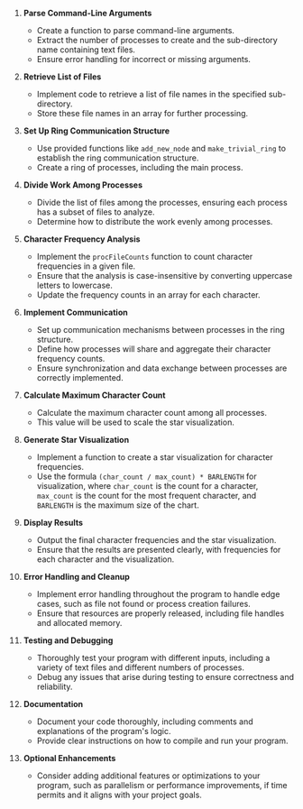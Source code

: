 1. **Parse Command-Line Arguments**
    - Create a function to parse command-line arguments.
    - Extract the number of processes to create and the sub-directory name containing text files.
    - Ensure error handling for incorrect or missing arguments.

2. **Retrieve List of Files**
    - Implement code to retrieve a list of file names in the specified sub-directory.
    - Store these file names in an array for further processing.

3. **Set Up Ring Communication Structure**
    - Use provided functions like `add_new_node` and `make_trivial_ring` to establish the ring communication structure.
    - Create a ring of processes, including the main process.

4. **Divide Work Among Processes**
    - Divide the list of files among the processes, ensuring each process has a subset of files to analyze.
    - Determine how to distribute the work evenly among processes.

5. **Character Frequency Analysis**
    - Implement the `procFileCounts` function to count character frequencies in a given file.
    - Ensure that the analysis is case-insensitive by converting uppercase letters to lowercase.
    - Update the frequency counts in an array for each character.

6. **Implement Communication**
    - Set up communication mechanisms between processes in the ring structure.
    - Define how processes will share and aggregate their character frequency counts.
    - Ensure synchronization and data exchange between processes are correctly implemented.

7. **Calculate Maximum Character Count**
    - Calculate the maximum character count among all processes.
    - This value will be used to scale the star visualization.

8. **Generate Star Visualization**
    - Implement a function to create a star visualization for character frequencies.
    - Use the formula `(char_count / max_count) * BARLENGTH` for visualization, where `char_count` is the count for a character, `max_count` is the count for the most frequent character, and `BARLENGTH` is the maximum size of the chart.

9. **Display Results**
    - Output the final character frequencies and the star visualization.
    - Ensure that the results are presented clearly, with frequencies for each character and the visualization.

10. **Error Handling and Cleanup**
    - Implement error handling throughout the program to handle edge cases, such as file not found or process creation failures.
    - Ensure that resources are properly released, including file handles and allocated memory.

11. **Testing and Debugging**
    - Thoroughly test your program with different inputs, including a variety of text files and different numbers of processes.
    - Debug any issues that arise during testing to ensure correctness and reliability.

12. **Documentation**
    - Document your code thoroughly, including comments and explanations of the program's logic.
    - Provide clear instructions on how to compile and run your program.

14. **Optional Enhancements**
    - Consider adding additional features or optimizations to your program, such as parallelism or performance improvements, if time permits and it aligns with your project goals.
